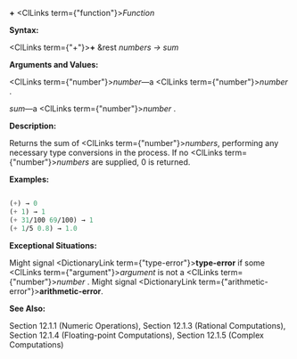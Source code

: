 **+** <ClLinks  term={"function"}><i>Function</i></ClLinks>

**Syntax:**

<ClLinks  term={"+"}><b>+</b></ClLinks> &amp;rest *numbers → sum*

**Arguments and Values:**

<ClLinks  term={"number"}><i>number</i></ClLinks>—a <ClLinks  term={"number"}><i>number</i></ClLinks> .

*sum*—a <ClLinks  term={"number"}><i>number</i></ClLinks> .

**Description:**

Returns the sum of <ClLinks  term={"number"}><i>numbers</i></ClLinks>, performing any necessary type conversions in the process. If no <ClLinks  term={"number"}><i>numbers</i></ClLinks> are supplied, 0 is returned.

**Examples:**

```lisp

(+) → 0 
(+ 1) → 1 
(+ 31/100 69/100) → 1 
(+ 1/5 0.8) → 1.0 
```

**Exceptional Situations:**

Might signal <DictionaryLink  term={"type-error"}><b>type-error</b></DictionaryLink> if some <ClLinks  term={"argument"}><i>argument</i></ClLinks> is not a <ClLinks  term={"number"}><i>number</i></ClLinks> . Might signal <DictionaryLink  term={"arithmetic-error"}><b>arithmetic-error</b></DictionaryLink>.

**See Also:**

Section 12.1.1 (Numeric Operations), Section 12.1.3 (Rational Computations), Section 12.1.4 (Floating-point Computations), Section 12.1.5 (Complex Computations)
